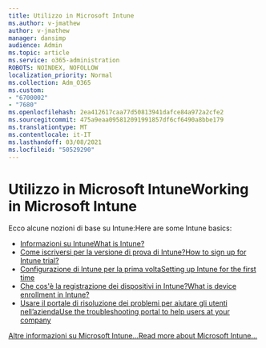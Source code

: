 ```yaml
---
title: Utilizzo in Microsoft Intune
ms.author: v-jmathew
author: v-jmathew
manager: dansimp
audience: Admin
ms.topic: article
ms.service: o365-administration
ROBOTS: NOINDEX, NOFOLLOW
localization_priority: Normal
ms.collection: Adm_O365
ms.custom:
- "6700002"
- "7680"
ms.openlocfilehash: 2ea412617caa77d50813941dafce84a972a2cfe2
ms.sourcegitcommit: 475a9eaa095812091991857df6cf6490a8bbe179
ms.translationtype: MT
ms.contentlocale: it-IT
ms.lasthandoff: 03/08/2021
ms.locfileid: "50529290"
---
```

# <a name="working-in-microsoft-intune"></a><span data-ttu-id="cc46f-102">Utilizzo in Microsoft Intune</span><span class="sxs-lookup"><span data-stu-id="cc46f-102">Working in Microsoft Intune</span></span>

<span data-ttu-id="cc46f-103">Ecco alcune nozioni di base su Intune:</span><span class="sxs-lookup"><span data-stu-id="cc46f-103">Here are some Intune basics:</span></span>

- [<span data-ttu-id="cc46f-104">Informazioni su Intune</span><span class="sxs-lookup"><span data-stu-id="cc46f-104">What is Intune?</span></span>](https://docs.microsoft.com/mem/intune/fundamentals/what-is-intune)
- [<span data-ttu-id="cc46f-105">Come iscriversi per la versione di prova di Intune?</span><span class="sxs-lookup"><span data-stu-id="cc46f-105">How to sign up for Intune trial?</span></span>](https://docs.microsoft.com/mem/intune/fundamentals/free-trial-sign-up)
- [<span data-ttu-id="cc46f-106">Configurazione di Intune per la prima volta</span><span class="sxs-lookup"><span data-stu-id="cc46f-106">Setting up Intune for the first time</span></span>](https://docs.microsoft.com/mem/intune/fundamentals/setup-steps)
- [<span data-ttu-id="cc46f-107">Che cos'è la registrazione dei dispositivi in Intune?</span><span class="sxs-lookup"><span data-stu-id="cc46f-107">What is device enrollment in Intune?</span></span>](https://docs.microsoft.com/mem/intune/enrollment/device-enrollment)
- [<span data-ttu-id="cc46f-108">Usare il portale di risoluzione dei problemi per aiutare gli utenti nell’azienda</span><span class="sxs-lookup"><span data-stu-id="cc46f-108">Use the troubleshooting portal to help users at your company</span></span>](https://docs.microsoft.com/mem/intune/fundamentals/help-desk-operators)

[<span data-ttu-id="cc46f-109">Altre informazioni su Microsoft Intune...</span><span class="sxs-lookup"><span data-stu-id="cc46f-109">Read more about Microsoft Intune...</span></span>](https://docs.microsoft.com/mem/intune/)
